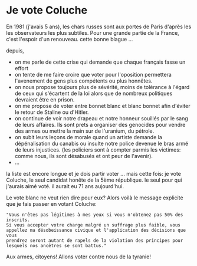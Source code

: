 # Je vote Coluche

En 1981 (j'avais 5 ans), les chars russes sont aux portes de Paris d'après les
les observateurs les plus subtiles. Pour une grande partie de la France, c'est
l'espoir d'un renouveau. cette bonne blague ...

depuis, 

* on me parle de cette crise qui demande que chaque français fasse un effort
* on tente de me faire croire que voter pour l'oposition permettera l'avenement
  de gens plus compétents ou plus honnêtes.
* on nous propose toujours plus de sévérité, moins de tolérance à l'égard
  de ceux qui s'écartent de la loi alors que de nombreux politiques devraient 
  être en prison.
* on me propose de voter entre bonnet blanc et blanc bonnet afin d'éviter
  le retour de Staline ou d'Hitler.
* on continue de voir notre drapeau et notre honneur souillés par le sang de
  leurs affaires. Ils sont prets a organiser des genocides pour vendre des
  armes ou mettre la main sur de l'uranium, du pétrole.
* on subit leurs leçons de morale quand un artiste demande la dépénalisation
  du canabis ou insulte notre police devenue le bras armé de leurs injustices.
  (les policiers sont à compter parmis les victimes:
  comme nous, ils sont désabusés et ont peur de l'avenir).
* ...

la liste est encore longue et je dois partir voter ... mais cette fois: je vote
Coluche, le seul candidat honête de la 5ème république. le seul pour qui
j'aurais aimé voté. il aurait eu 71 ans aujourd'hui.

Le vote blanc ne veut rien dire pour eux? Alors voilà le message explicite que
je fais passer en votant Coluche:

    "Vous n'êtes pas légitimes à mes yeux si vous n'obtenez pas 50% des inscrits.
    Si vous accepter votre charge malgré un suffrage plus faible, vous
    appellez ma désobeissance civique et l'application des décisions que vous
    prendrez seront autant de rapels de la violation des principes pour
    lesquels nos ancêtres se sont battus."

Aux armes, citoyens! Allons voter contre nous de la tyranie!

